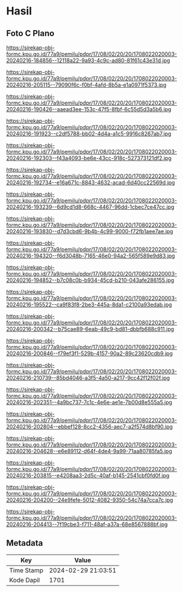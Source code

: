 # Hasil

## Foto C Plano

https://sirekap-obj-formc.kpu.go.id/77a9/pemilu/pdpr/17/08/02/20/20/1708022020003-20240216-184856--12118a22-9a93-4c9c-ad80-81f61c43e31d.jpg

https://sirekap-obj-formc.kpu.go.id/77a9/pemilu/pdpr/17/08/02/20/20/1708022020003-20240216-205115--79090f6c-f0bf-4afd-8b5a-e1a0971f5373.jpg

https://sirekap-obj-formc.kpu.go.id/77a9/pemilu/pdpr/17/08/02/20/20/1708022020003-20240216-190426--aaead3ee-153c-47f5-8fbf-6c55d5d3a5b6.jpg

https://sirekap-obj-formc.kpu.go.id/77a9/pemilu/pdpr/17/08/02/20/20/1708022020003-20240216-191923--c2df5788-bb02-4d4a-a1c5-9916c8267ab7.jpg

https://sirekap-obj-formc.kpu.go.id/77a9/pemilu/pdpr/17/08/02/20/20/1708022020003-20240216-192303--f43a4093-be6e-43cc-918c-527373121df2.jpg

https://sirekap-obj-formc.kpu.go.id/77a9/pemilu/pdpr/17/08/02/20/20/1708022020003-20240216-192734--e16a671c-8843-4632-acad-6d40cc22569d.jpg

https://sirekap-obj-formc.kpu.go.id/77a9/pemilu/pdpr/17/08/02/20/20/1708022020003-20240216-193239--6d9cd1d8-668c-4467-96dd-1cbec7ce47cc.jpg

https://sirekap-obj-formc.kpu.go.id/77a9/pemilu/pdpr/17/08/02/20/20/1708022020003-20240216-193830--d7d3cbd6-9b4b-4c99-9000-f72fb1aee7ae.jpg

https://sirekap-obj-formc.kpu.go.id/77a9/pemilu/pdpr/17/08/02/20/20/1708022020003-20240216-194320--f6d3048b-7165-46e0-94a2-565f589e9d83.jpg

https://sirekap-obj-formc.kpu.go.id/77a9/pemilu/pdpr/17/08/02/20/20/1708022020003-20240216-194852--b7c08c0b-b934-45cd-b210-043afe286155.jpg

https://sirekap-obj-formc.kpu.go.id/77a9/pemilu/pdpr/17/08/02/20/20/1708022020003-20240216-195522--ca9f83f8-2be3-445a-8da1-c2100a93edab.jpg

https://sirekap-obj-formc.kpu.go.id/77a9/pemilu/pdpr/17/08/02/20/20/1708022020003-20240216-200342--b75cae89-6eab-49c9-bd81-dbbfb688c911.jpg

https://sirekap-obj-formc.kpu.go.id/77a9/pemilu/pdpr/17/08/02/20/20/1708022020003-20240216-200846--f79ef3f1-529b-4157-90a2-89c23620cdb9.jpg

https://sirekap-obj-formc.kpu.go.id/77a9/pemilu/pdpr/17/08/02/20/20/1708022020003-20240216-210739--85bd4046-a3f5-4a50-a217-9cc42f12f02f.jpg

https://sirekap-obj-formc.kpu.go.id/77a9/pemilu/pdpr/17/08/02/20/20/1708022020003-20240216-202351--4a9bc737-7c1c-4e6e-ae1e-7b00d8e555a5.jpg

https://sirekap-obj-formc.kpu.go.id/77a9/pemilu/pdpr/17/08/02/20/20/1708022020003-20240216-202804--ebbef128-8cc2-4356-aec7-a2f574d8bf90.jpg

https://sirekap-obj-formc.kpu.go.id/77a9/pemilu/pdpr/17/08/02/20/20/1708022020003-20240216-204628--e6e89112-d64f-4de4-9a99-71aa80785fa5.jpg

https://sirekap-obj-formc.kpu.go.id/77a9/pemilu/pdpr/17/08/02/20/20/1708022020003-20240216-203815--e4208aa3-2d5c-40af-b145-2541cbf0fd0f.jpg

https://sirekap-obj-formc.kpu.go.id/77a9/pemilu/pdpr/17/08/02/20/20/1708022020003-20240216-204200--24e9fefe-5012-4082-9350-54c74a7cca7c.jpg

https://sirekap-obj-formc.kpu.go.id/77a9/pemilu/pdpr/17/08/02/20/20/1708022020003-20240216-204413--7f19cbe3-f711-48af-a37a-68e8567888bf.jpg


## Metadata

| Key        | Value               |
| ---------- | ------------------- |
| Time Stamp | 2024-02-29 21:03:51 |
| Kode Dapil | 1701                |



